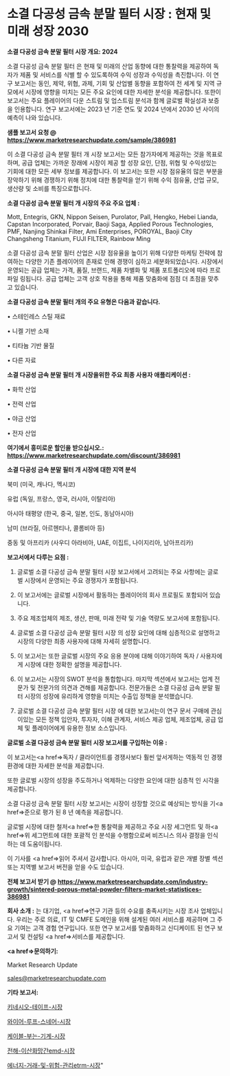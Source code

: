 # 소결 다공성 금속 분말 필터 시장 : 현재 및 미래 성장 2030

<strong>소결 다공성 금속 분말 필터 시장 개요: 2024</strong>

소결 다공성 금속 분말 필터 은 현재 및 미래의 산업 동향에 대한 통찰력을 제공하여 독자가 제품 및 서비스를 식별 할 수 있도록하여 수익 성장과 수익성을 촉진합니다. 이 연구 보고서는 동인, 제약, 위협, 과제, 기회 및 산업별 동향을 포함하여 전 세계 및 지역 규모에서 시장에 영향을 미치는 모든 주요 요인에 대한 자세한 분석을 제공합니다. 또한이 보고서는 주요 플레이어의 다운 스트림 및 업스트림 분석과 함께 글로벌 확실성과 보증을 인용합니다. 연구 보고서에는 2023 년 기준 연도 및 2024 년에서 2030 년 사이의 예측이 나와 있습니다.



<strong>샘플 보고서 요청 @ <a href=https://www.marketresearchupdate.com/sample/386981>https://www.marketresearchupdate.com/sample/386981</a></strong>

이 소결 다공성 금속 분말 필터 개 시장 보고서는 모든 참가자에게 제공하는 것을 목표로하며, 공급 업체는 가까운 장래에 시장이 제공 할 성장 요인, 단점, 위협 및 수익성있는 기회에 대한 모든 세부 정보를 제공합니다. 이 보고서는 또한 시장 점유율의 많은 부분을 장악하기 위해 경쟁하기 위해 정치에 대한 통찰력을 얻기 위해 수익 점유율, 산업 규모, 생산량 및 소비를 특징으로합니다.



<strong>소결 다공성 금속 분말 필터 개 시장의 주요 주요 업체 :</strong>

Mott, Entegris, GKN, Nippon Seisen, Purolator, Pall, Hengko, Hebei Lianda, Capstan Incorporated, Porvair, Baoji Saga, Applied Porous Technologies, PMF, Nanjing Shinkai Filter, Ami Enterprises, POROYAL, Baoji City Changsheng Titanium, FUJI FILTER, Rainbow Ming

소결 다공성 금속 분말 필터 산업은 시장 점유율을 높이기 위해 다양한 마케팅 전략에 참여하는 다양한 기존 플레이어의 존재로 인해 경쟁이 심하고 세분화되었습니다. 시장에서 운영되는 공급 업체는 가격, 품질, 브랜드, 제품 차별화 및 제품 포트폴리오에 따라 프로파일 링됩니다. 공급 업체는 고객 상호 작용을 통해 제품 맞춤화에 점점 더 초점을 맞추고 있습니다.



<strong>소결 다공성 금속 분말 필터 개의 주요 유형은 다음과 같습니다.</strong>

• 스테인레스 스틸 재료

• 니켈 기반 소재

• 티타늄 기반 물질

• 다른 자료



<strong>소결 다공성 금속 분말 필터 개 시장을위한 주요 최종 사용자 애플리케이션 :</strong>

• 화학 산업

• 전력 산업

• 야금 산업

• 전자 산업



<strong>여기에서 흥미로운 할인을 받으십시오.: <a href=https://www.marketresearchupdate.com/discount/386981>https://www.marketresearchupdate.com/discount/386981</a></strong>



<strong>소결 다공성 금속 분말 필터 개 시장에 대한 지역 분석</strong>

북미 (미국, 캐나다, 멕시코)

유럽 (독일, 프랑스, 영국, 러시아, 이탈리아)

아시아 태평양 (한국, 중국, 일본, 인도, 동남아시아)

남미 (브라질, 아르헨티나, 콜롬비아 등)

중동 및 아프리카 (사우디 아라비아, UAE, 이집트, 나이지리아, 남아프리카)



<strong>보고서에서 다루는 요점 :</strong>

1. 글로벌 소결 다공성 금속 분말 필터 시장 보고서에서 고려되는 주요 사항에는 글로벌 시장에서 운영되는 주요 경쟁자가 포함됩니다.

2. 이 보고서에는 글로벌 시장에서 활동하는 플레이어의 회사 프로필도 포함되어 있습니다.

3. 주요 제조업체의 제조, 생산, 판매, 미래 전략 및 기술 역량도 보고서에 포함됩니다.

4. 글로벌 소결 다공성 금속 분말 필터 시장 의 성장 요인에 대해 심층적으로 설명하고 시장의 다양한 최종 사용자에 대해 자세히 설명합니다.

5. 이 보고서는 또한 글로벌 시장의 주요 응용 분야에 대해 이야기하여 독자 / 사용자에게 시장에 대한 정확한 설명을 제공합니다.

6. 이 보고서는 시장의 SWOT 분석을 통합합니다. 마지막 섹션에서 보고서는 업계 전문가 및 전문가의 의견과 견해를 제공합니다. 전문가들은 소결 다공성 금속 분말 필터 시장의 성장에 유리하게 영향을 미치는 수출입 정책을 분석했습니다.

7. 글로벌 소결 다공성 금속 분말 필터 시장 에 대한 보고서는이 연구 문서 구매에 관심이있는 모든 정책 입안자, 투자자, 이해 관계자, 서비스 제공 업체, 제조업체, 공급 업체 및 플레이어에게 유용한 정보 소스입니다.



<strong>글로벌 소결 다공성 금속 분말 필터 시장 보고서를 구입하는 이유 :</strong>

이 보고서는<a href=>독자 / 클</a>라이언트를 경쟁사보다 훨씬 앞서게하는 역동적 인 경쟁 환경에 대한 자세한 분석을 제공합니다.

또한 글로벌 시장의 성장을 주도하거나 억제하는 다양한 요인에 대한 심층적 인 시각을 제공합니다.

소결 다공성 금속 분말 필터 시장 보고서는 시장이 성장할 것으로 예상되는 방식을 기<a href=>준으로</a> 평가 된 8 년 예측을 제공합니다.

글로벌 시장에 대한 철저<a href=>한 통찰력</a>을 제공하고 주요 시장 세그먼트 및 하<a href=>위 세그</a>먼트에 대한 포괄적 인 분석을 수행함으로써 비즈니스 의사 결정을 인식하는 데 도움이됩니다.

이 기사를 <a href=>읽어 주</a>셔서 감사합니다. 아시아, 미국, 유럽과 같은 개별 장별 섹션 또는 지역별 보고서 버전을 얻을 수도 있습니다.



<strong>전체 보고서 받기 @ <a href=https://www.marketresearchupdate.com/industry-growth/sintered-porous-metal-powder-filters-market-statistices-386981>https://www.marketresearchupdate.com/industry-growth/sintered-porous-metal-powder-filters-market-statistices-386981</a></strong>



<strong>회사 소개 :</strong>
는 대기업, <a href=>연구 기</a>관 등의 수요를 충족시키는 시장 조사 업체입니다. 우리는 주로 의료, IT 및 CMFE 도메인을 위해 설계된 여러 서비스를 제공하며 그 주요 기여는 고객 경험 연구입니다. 또한 연구 보고서를 맞춤화하고 신디케이트 된 연구 보고서 및 컨설팅 <a href=>서비</a>스를 제공합니다.



<strong><a href=>문의하기:</a></strong>

Market Research Update

sales@marketresearchupdate.com



<strong>기타 보고서:</strong>

<a href=https://www.linkedin.com/pulse/키네시오-테이프-시장-동향-및-성장-전망-market-matrix-musings-analysis/>키네시오-테이프-시장</a>

<a href=https://www.linkedin.com/pulse/와이어-루프-스네어-시장-경쟁-분석-및-성장-잠재력-2029-survey-spotlight-pro-24-analysis-lr1lf/>와이어-루프-스네어-시장</a>

<a href=https://www.linkedin.com/pulse/케이블-부는-기계-시장-경쟁-분석-및-성장-잠재력-2029-data-dive-diaries-24-analysis-tpgif/>케이블-부는-기계-시장</a>

<a href=https://www.linkedin.com/pulse/전해-이산화망간emd-시장-현재-및-미래-성장-2030-analytics-avenue-adventures-24-ana-blguf/>전해-이산화망간emd-시장</a>

<a href=https://www.linkedin.com/pulse/에너지-거래-및-위험-관리etrm-시장-규모-성장-2023-analytics-alchemy-360-analysis-imwyf/>에너지-거래-및-위험-관리etrm-시장</a>"
